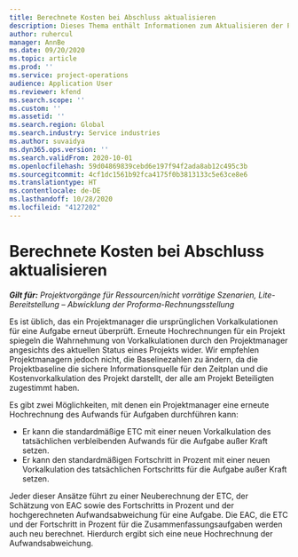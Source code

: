 ```yaml
---
title: Berechnete Kosten bei Abschluss aktualisieren
description: Dieses Thema enthält Informationen zum Aktualisieren der Projektion des Aufwands für ein Projekt.
author: ruhercul
manager: AnnBe
ms.date: 09/20/2020
ms.topic: article
ms.prod: ''
ms.service: project-operations
audience: Application User
ms.reviewer: kfend
ms.search.scope: ''
ms.custom: ''
ms.assetid: ''
ms.search.region: Global
ms.search.industry: Service industries
ms.author: suvaidya
ms.dyn365.ops.version: ''
ms.search.validFrom: 2020-10-01
ms.openlocfilehash: 59d04869839cebd6e197f94f2ada8ab12c495c3b
ms.sourcegitcommit: 4cf1dc1561b92fca4175f0b3813133c5e63ce8e6
ms.translationtype: HT
ms.contentlocale: de-DE
ms.lasthandoff: 10/28/2020
ms.locfileid: "4127202"
---
```

# <a name="update-estimate-at-completion"></a>Berechnete Kosten bei Abschluss aktualisieren

_**Gilt für:** Projektvorgänge für Ressourcen/nicht vorrätige Szenarien, Lite-Bereitstellung – Abwicklung der Proforma-Rechnungsstellung_

Es ist üblich, das ein Projektmanager die ursprünglichen Vorkalkulationen für eine Aufgabe erneut überprüft. Erneute Hochrechnungen für ein Projekt spiegeln die Wahrnehmung von Vorkalkulationen durch den Projektmanager angesichts des aktuellen Status eines Projekts wider. Wir empfehlen Projektmanagern jedoch nicht, die Baselinezahlen zu ändern, da die Projektbaseline die sichere Informationsquelle für den Zeitplan und die Kostenvorkalkulation des Projekt darstellt, der alle am Projekt Beteiligten zugestimmt haben.

Es gibt zwei Möglichkeiten, mit denen ein Projektmanager eine erneute Hochrechnung des Aufwands für Aufgaben durchführen kann:

- Er kann die standardmäßige ETC mit einer neuen Vorkalkulation des tatsächlichen verbleibenden Aufwands für die Aufgabe außer Kraft setzen. 
- Er kann den standardmäßigen Fortschritt in Prozent mit einer neuen Vorkalkulation des tatsächlichen Fortschritts für die Aufgabe außer Kraft setzen.

Jeder dieser Ansätze führt zu einer Neuberechnung der ETC, der Schätzung von EAC sowie des Fortschritts in Prozent und der hochgerechneten Aufwandsabweichung für eine Aufgabe. Die EAC, die ETC und der Fortschritt in Prozent für die Zusammenfassungsaufgaben werden auch neu berechnet. Hierdurch ergibt sich eine neue Hochrechnung der Aufwandsabweichung.
